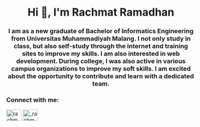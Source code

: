 <h1 align="center">Hi 👋, I'm Rachmat Ramadhan</h1>
<h3 align="center">I am as a new graduate of Bachelor of Informatics Engineering from Universitas Muhammadiyah Malang. I not only study in class, but also self-study through the internet and training sites to improve my skills. I am also interested in web development. During college, I was also active in various campus organizations to improve my soft skills. I am excited about the opportunity to contribute and learn with a dedicated team.</h3>

<h3 align="left">Connect with me:</h3>
<p align="left">
<a href="https://linkedin.com/in/rachmat ramadhan" target="blank"><img align="center" src="https://raw.githubusercontent.com/rahuldkjain/github-profile-readme-generator/master/src/images/icons/Social/linked-in-alt.svg" alt="rachmat ramadhan" height="30" width="40" /></a>
<a href="https://instagram.com/_rachmatr22" target="blank"><img align="center" src="https://raw.githubusercontent.com/rahuldkjain/github-profile-readme-generator/master/src/images/icons/Social/instagram.svg" alt="_rachmatr22" height="30" width="40" /></a>
</p>
